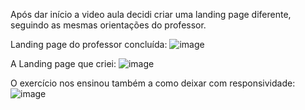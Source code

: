 Após dar início a video aula decidi criar uma landing page diferente, seguindo as mesmas orientações do professor.

Landing page do professor concluída:
![image](https://user-images.githubusercontent.com/109673553/182470978-0d3db4cf-e890-4ccf-8fa4-21cab33b8566.png)

A Landing page que criei:
![image](https://user-images.githubusercontent.com/109673553/182470839-a754976a-e8c2-4222-ab22-ef5647cccca9.png)

O exercício nos ensinou também a como deixar com responsividade:
![image](https://user-images.githubusercontent.com/109673553/182471376-290dd4fb-09a4-4382-82ae-ceef360a5d02.png)

